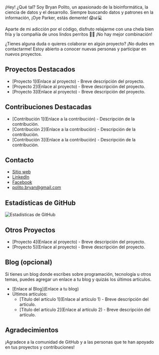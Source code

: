 ¡Hey! ¿Qué tal? Soy Bryan Polito, un apasionado de la bioinformática, la ciencia de datos y el desarrollo. Siempre buscando datos y patrones en la información, ¡Oye Parker, estás demente! 😱📊💻

Aparte de mi adicción por el código, disfruto relajarme con una chela bien fría y la compañía de unos lindos perritos 🍻🐶 ¡No hay mejor combinación!

¿Tienes alguna duda o quieres colaborar en algún proyecto? ¡No dudes en contactarme! Estoy abierto a conocer nuevas personas y participar en nuevos proyectos. 

## Proyectos Destacados

- [Proyecto 1](Enlace al proyecto) - Breve descripción del proyecto.
- [Proyecto 2](Enlace al proyecto) - Breve descripción del proyecto.
- [Proyecto 3](Enlace al proyecto) - Breve descripción del proyecto.

## Contribuciones Destacadas

- [Contribución 1](Enlace a la contribución) - Descripción de la contribución.
- [Contribución 2](Enlace a la contribución) - Descripción de la contribución.
- [Contribución 3](Enlace a la contribución) - Descripción de la contribución.

## Contacto

- [Sitio web](https://bryanpp97.github.io/PORTFOLIO/)
- [LinkedIn](https://www.linkedin.com/in/polito-palma-bryan-antonio-317830202/)
- [Facebook](https://www.facebook.com/choripanconchoriqueso/)
- [polito.bryan@gmail.com]()

## Estadísticas de GitHub

![Estadísticas de GitHub](https://github-readme-stats.vercel.app/api?username=BryanPP97&show_icons=true&count_private=true&hide_title=true&hide=prs&hide_rank=true)

## Otros Proyectos

- [Proyecto 4](Enlace al proyecto) - Breve descripción del proyecto.
- [Proyecto 5](Enlace al proyecto) - Breve descripción del proyecto.

## Blog (opcional)

Si tienes un blog donde escribes sobre programación, tecnología u otros temas, puedes agregar un enlace a tu blog y quizás los últimos artículos.

- [Enlace al Blog](Enlace a tu blog)
- Últimos artículos:
  - [Título del artículo 1](Enlace al artículo 1) - Breve descripción del artículo.
  - [Título del artículo 2](Enlace al artículo 2) - Breve descripción del artículo.

## Agradecimientos

¡Agradece a la comunidad de GitHub y a las personas que te han apoyado en tus proyectos y contribuciones!

